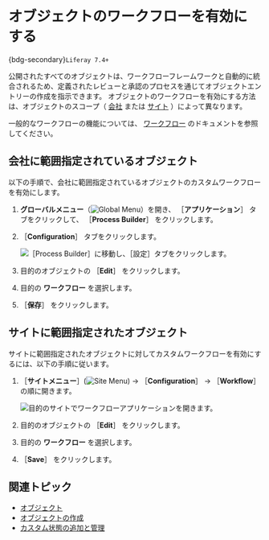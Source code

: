 # オブジェクトのワークフローを有効にする

{bdg-secondary}`Liferay 7.4+`

公開されたすべてのオブジェクトは、ワークフローフレームワークと自動的に統合されるため、定義されたレビューと承認のプロセスを通じてオブジェクトエントリーの作成を指示できます。 オブジェクトのワークフローを有効にする方法は、オブジェクトのスコープ（ [会社](#company-scoped-objects) または [サイト](#site-scoped-objects) ）によって異なります。

一般的なワークフローの機能については、 [ワークフロー](../../process-automation/workflow.md) のドキュメントを参照してください。

## 会社に範囲指定されているオブジェクト

以下の手順で、会社に範囲指定されているオブジェクトのカスタムワークフローを有効にします。

1. **グローバルメニュー**（![Global Menu](../../images/icon-applications-menu.png)）を開き、 ［**アプリケーション**］ タブをクリックして、 ［**Process Builder**］ をクリックします。

1. ［**Configuration**］ タブをクリックします。

   ![［Process Builder］に移動し、［設定］タブをクリックします。](./enabling-workflows-for-objects/images/01.png)

1. 目的のオブジェクトの ［**Edit**］ をクリックします。

1. 目的の **ワークフロー** を選択します。

1. ［**保存**］ をクリックします。

## サイトに範囲指定されたオブジェクト

サイトに範囲指定されたオブジェクトに対してカスタムワークフローを有効にするには、以下の手順に従います。

1. ［**サイトメニュー**］(![Site Menu](../../images/icon-menu.png)) &rarr; ［**Configuration**］ &rarr; ［**Workflow**］ の順に開きます。

   ![目的のサイトでワークフローアプリケーションを開きます。](./enabling-workflows-for-objects/images/02.png)

1. 目的のオブジェクトの ［**Edit**］ をクリックします。

1. 目的の **ワークフロー** を選択します。

1. ［**Save**］ をクリックします。

## 関連トピック

* [オブジェクト](../objects.md)
* [オブジェクトの作成](./creating-and-managing-objects/creating-objects.md)
* [カスタム状態の追加と管理](./creating-and-managing-objects/fields/adding-and-managing-custom-states.md)
